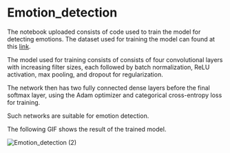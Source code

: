 # Emotion_detection
The notebook uploaded consists of code used to train the model for detecting emotions. The dataset used for training the model can found at this [link](https://www.kaggle.com/datasets/ananthu017/emotion-detection-fer).

The model used for training consists of consists of four convolutional layers with increasing filter sizes, each followed by batch normalization, ReLU activation, max pooling, and dropout for regularization. 

The network then has two fully connected dense layers before the final softmax layer, using the Adam optimizer and categorical cross-entropy loss for training. 

Such networks are suitable for emotion detection. 

The following GIF shows the result of the trained model.



![Emotion_detection (2)](https://github.com/user-attachments/assets/435790fd-63dc-49c4-91a0-6fea064ad6d5)

